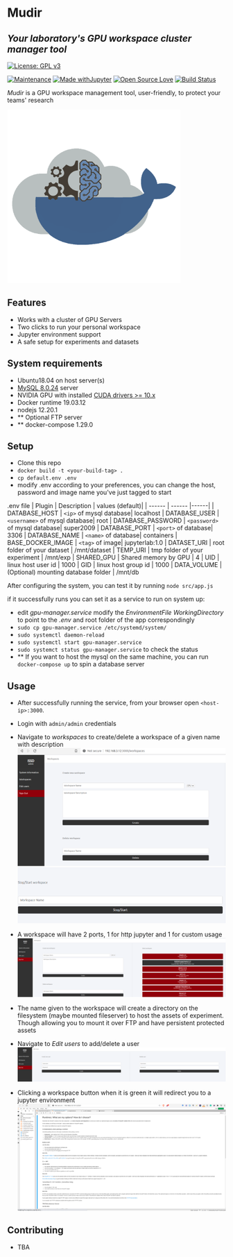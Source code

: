 # Mudir
## _Your laboratory's GPU workspace cluster manager tool_

[![License: GPL v3](https://img.shields.io/badge/License-GPLv3-blue.svg)](https://www.gnu.org/licenses/gpl-3.0)

[![Maintenance](https://img.shields.io/badge/Maintained%3F-yes-green.svg)](https://GitHub.com/Naereen/StrapDown.js/graphs/commit-activity)
[![Made withJupyter](https://img.shields.io/badge/Made%20with-Jupyter-orange?style=for-the-badge&logo=Jupyter)](https://jupyter.org/try)
[![Open Source Love](https://badges.frapsoft.com/os/v1/open-source.svg?v=103)](https://github.com/ellerbrock/open-source-badges/)
[![Build Status](https://travis-ci.org/joemccann/dillinger.svg?branch=master)](https://travis-ci.org/joemccann/dillinger)

_Mudir_ is a GPU workspace management tool, user-friendly, to protect your teams' research

<img src="https://github.com/moa-mudir/mudir/blob/main/assets/Logo3.png" width="400" height="400">

## Features

- Works with a cluster of GPU Servers
- Two clicks to run your personal workspace
- Jupyter environment support
- A safe setup for experiments and datasets

## System requirements

- Ubuntu18.04 on host server(s)
- [MySQL 8.0.24](https://dev.mysql.com/downloads/mysql/5.7.html) server
- NVIDIA GPU with installed [CUDA drivers >= 10.x](https://developer.nvidia.com/cuda-10.2-download-archive)
- Docker runtime 19.03.12
- nodejs 12.20.1
- ** Optional FTP server
- ** docker-compose 1.29.0

## Setup 
- Clone this repo
- ```docker build -t <your-build-tag> .```
- ```cp default.env .env```
- modify .env according to your preferences, you can change the host, password and image name you've just tagged
to start

.env file
| Plugin | Description | values (default)|
| ------ | ------ |------|
| DATABASE_HOST |  ```<ip>``` of mysql database| localhost 
| DATABASE_USER | ```<username>``` of mysql database| root
| DATABASE_PASSWORD |  ```<password>``` of mysql database| super2009
| DATABASE_PORT | ```<port>``` of database| 3306
| DATABASE_NAME | ```<name>``` of database| containers
| BASE_DOCKER_IMAGE |  ```<tag>``` of image| jupyterlab:1.0
| DATASET_URI  | root folder of your dataset | /mnt/dataset 
| TEMP_URI  | tmp folder of your experiment | /mnt/exp
| SHARED_GPU | Shared memory by GPU | 4
| UID | linux host user id | 1000
| GID | linux host group id | 1000
| DATA_VOLUME | (Optional) mounting database folder | /mnt/db

After configuring the system, you can test it by running ```node src/app.js```

if it successfully runs you can set it as a service to run on system up:
- edit _gpu-manager.service_ modify the _EnvironmentFile_ _WorkingDirectory_ to point to the _.env_ and root folder of the app correspondingly
- ```sudo cp gpu-manager.service /etc/systemd/system/```
- ```sudo systemctl daemon-reload```
- ```sudo systemctl start gpu-manager.service```
- ```sudo systemct status gpu-manager.service``` to check the status
- ** If you want to host the mysql on the same machine, you can run ```docker-compose up``` to spin a database server

## Usage
- After successfully running the service, from your browser open ```<host-ip>:3000```.
- Login with ```admin/admin``` credentials
- Navigate to _workspaces_ to create/delete a workspace of a given name with description
  ![workspaces](https://github.com/moa-mudir/mudir/blob/main/assets/ws1.png)
  ![workspace delete](https://github.com/moa-mudir/mudir/blob/main/assets/ws3.png)
  
- A workspace will have 2 ports, 1 for http jupyter and 1 for custom usage
   ![workspaces](https://github.com/moa-mudir/mudir/blob/main/assets/ws2.png)

- The name given to the workspace will create a directory on the filesystem (maybe mounted fileserver) to host the assets
of experiment. Though allowing you to mount it over FTP and have persistent protected assets
- Navigate to _Edit users_ to add/delete a user
    ![User add/delete](https://github.com/moa-mudir/mudir/blob/main/assets/ws4.png)

- Clicking a workspace button when it is green it will redirect you to a jupyter environment
![Jupyter environment](https://github.com/moa-mudir/mudir/blob/main/assets/ws5.png)
  
## Contributing
- TBA
